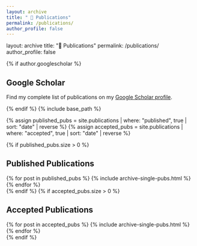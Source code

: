 ```yaml
---
layout: archive
title: " 📜 Publications"
permalink: /publications/
author_profile: false
---
```


layout: archive title: "📜 Publications" permalink: /publications/ author_profile: false
<link rel="stylesheet" href="https://cdnjs.cloudflare.com/ajax/libs/font-awesome/6.2.0/css/all.min.css">
{% if author.googlescholar %}

<section> <h2>Google Scholar</h2> <p>Find my complete list of publications on my <a href="{{author.googlescholar}}" target="_blank" rel="noopener noreferrer">Google Scholar profile</a>.</p> </section> {% endif %}
{% include base_path %}

{% assign published_pubs = site.publications | where: "published", true | sort: "date" | reverse %}
{% assign accepted_pubs = site.publications | where: "accepted", true | sort: "date" | reverse %}

{% if published_pubs.size > 0 %}

<section> <h2>Published Publications</h2> {% for post in published_pubs %} {% include archive-single-pubs.html %} {% endfor %} </section> {% endif %}
{% if accepted_pubs.size > 0 %}

<section> <h2>Accepted Publications</h2> {% for post in accepted_pubs %} {% include archive-single-pubs.html %} {% endfor %} </section> {% endif %}